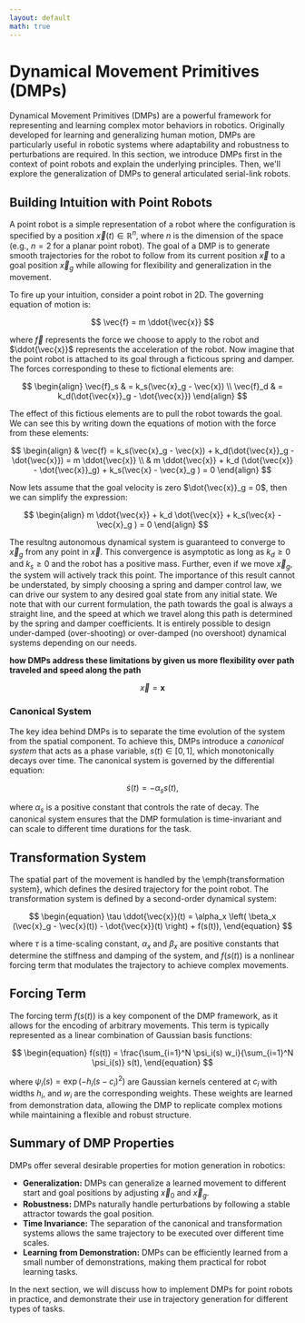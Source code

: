 ```yaml
---
layout: default
math: true
---
```


# Dynamical Movement Primitives (DMPs)

Dynamical Movement Primitives (DMPs) are a powerful framework for representing and 
learning complex motor behaviors in robotics. Originally developed for learning and 
generalizing human motion, DMPs are particularly useful in robotic systems where 
adaptability and robustness to perturbations are required. In this section, we introduce 
DMPs first in the context of point robots and explain the underlying principles. Then,
we'll explore the generalization of DMPs to general articulated serial-link robots.

## Building Intuition with Point Robots

A point robot is a simple representation of a robot where the configuration is specified 
by a position $\vec{x}(t) \in \mathbb{R}^n$, where $n$ is the dimension of the space 
(e.g., $n=2$ for a planar point robot). The goal of a DMP is to generate smooth trajectories 
for the robot to follow from its current position $\vec{x}$ to a goal position 
$\vec{x}_g$ while allowing for flexibility and generalization in the movement.

To fire up your intuition, consider a point robot in 2D. The governing equation of motion is:

$$
    \vec{f} = m \ddot{\vec{x}}
$$

where $\vec{f}$ represents the force we choose to apply to the robot and $\ddot{\vec{x}}$
represents the acceleration of the robot. Now imagine that the point robot is attached to its goal through a
ficticous spring and damper. The forces corresponding to these to fictional elements are:

$$
\begin{align}
    \vec{f}_s & = k_s(\vec{x}_g - \vec{x}) \\
    \vec{f}_d & = k_d(\dot{\vec{x}}_g - \dot{\vec{x}})
\end{align}
$$

The effect of this fictious elements are to pull the robot towards the goal. We can see this
by writing down the equations of motion with the force from these elements:

$$
\begin{align}
    & \vec{f} = k_s(\vec{x}_g - \vec{x}) +  k_d(\dot{\vec{x}}_g - \dot{\vec{x}}) = m \ddot{\vec{x}} \\
    & m \ddot{\vec{x}} + k_d (\dot{\vec{x}} - \dot{\vec{x}}_g) + k_s(\vec{x} - \vec{x}_g ) = 0
\end{align}
$$

Now lets assume that the goal velocity is zero $\dot{\vec{x}}_g = 0$, then we can simplify the expression:

$$
\begin{align}
    m \ddot{\vec{x}} + k_d \dot{\vec{x}} + k_s(\vec{x} - \vec{x}_g ) = 0
\end{align}
$$

The resultng autonomous dynamical system is guaranteed to converge to $\vec{x}_g$ from any point in $\vec{x}$.
This convergence is asymptotic as long as $k_d \geq 0$ and $k_s \geq 0$ and the robot has a positive mass.
Further, even if we move $\vec{x}_g$, the system will actively track this point. The importance of this result
cannot be understated, by simply choosing a spring and damper control law, we can drive our system to any
desired goal state from any initial state. We note that with our current formulation, the path towards the goal
is always a straight line, and the speed at which we travel along this path is determined by the spring and
damper coefficients. It is entirely possible to design under-damped (over-shooting) or over-damped (no overshoot)
dynamical systems depending on our needs.

**how DMPs address these limitations by given us more flexibility over path traveled and speed along the path**

$$
    \vec{x} = \mathbf{x}
$$

### Canonical System

The key idea behind DMPs is to separate the time evolution of the system from the 
spatial component. To achieve this, DMPs introduce a _canonical system_ that acts as 
a phase variable, $s(t) \in [0,1]$, which monotonically decays over time. The canonical 
system is governed by the differential equation:

$$
\begin{equation}
    \dot{s}(t) = -\alpha_s s(t),
\end{equation}
$$

where $\alpha_s$ is a positive constant that controls the rate of decay. The canonical 
system ensures that the DMP formulation is time-invariant and can scale to different time durations 
for the task.

## Transformation System

The spatial part of the movement is handled by the \emph{transformation system}, which 
defines the desired trajectory for the point robot. The transformation system is defined 
by a second-order dynamical system:

$$
\begin{equation}
    \tau \ddot{\vec{x}}(t) = \alpha_x \left( \beta_x (\vec{x}_g - \vec{x}(t)) - \dot{\vec{x}}(t) \right) + f(s(t)),
\end{equation}
$$

where $\tau$ is a time-scaling constant, $\alpha_x$ and $\beta_x$ are positive constants 
that determine the stiffness and damping of the system, and $f(s(t))$ is a nonlinear forcing 
term that modulates the trajectory to achieve complex movements.

## Forcing Term

The forcing term $f(s(t))$ is a key component of the DMP framework, as it allows for the 
encoding of arbitrary movements. This term is typically represented as a linear combination 
of Gaussian basis functions:

$$
\begin{equation}
    f(s(t)) = \frac{\sum_{i=1}^N \psi_i(s) w_i}{\sum_{i=1}^N \psi_i(s)} s(t),
\end{equation}
$$

where $\psi_i(s) = \exp(-h_i (s - c_i)^2)$ are Gaussian kernels centered at $c_i$ with 
widths $h_i$, and $w_i$ are the corresponding weights. These weights are learned from 
demonstration data, allowing the DMP to replicate complex motions while maintaining a 
flexible and robust structure.

## Summary of DMP Properties

DMPs offer several desirable properties for motion generation in robotics:

- **Generalization:** DMPs can generalize a learned movement to different start and goal positions by adjusting $\vec{x}_0$ and $\vec{x}_g$.
- **Robustness:** DMPs naturally handle perturbations by following a stable attractor towards the goal position.
- **Time Invariance:** The separation of the canonical and transformation systems allows the same trajectory to be executed over different time scales.
- **Learning from Demonstration:** DMPs can be efficiently learned from a small number of demonstrations, making them practical for robot learning tasks.


In the next section, we will discuss how to implement DMPs for point robots in practice, and demonstrate their use in trajectory generation for different types of tasks.
